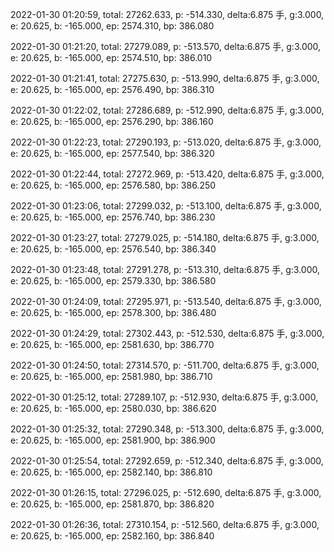 2022-01-30 01:20:59, total: 27262.633, p: -514.330, delta:6.875 手, g:3.000, e: 20.625, b: -165.000, ep: 2574.310, bp: 386.080

2022-01-30 01:21:20, total: 27279.089, p: -513.570, delta:6.875 手, g:3.000, e: 20.625, b: -165.000, ep: 2574.510, bp: 386.010

2022-01-30 01:21:41, total: 27275.630, p: -513.990, delta:6.875 手, g:3.000, e: 20.625, b: -165.000, ep: 2576.490, bp: 386.310

2022-01-30 01:22:02, total: 27286.689, p: -512.990, delta:6.875 手, g:3.000, e: 20.625, b: -165.000, ep: 2576.290, bp: 386.160

2022-01-30 01:22:23, total: 27290.193, p: -513.020, delta:6.875 手, g:3.000, e: 20.625, b: -165.000, ep: 2577.540, bp: 386.320

2022-01-30 01:22:44, total: 27272.969, p: -513.420, delta:6.875 手, g:3.000, e: 20.625, b: -165.000, ep: 2576.580, bp: 386.250

2022-01-30 01:23:06, total: 27299.032, p: -513.100, delta:6.875 手, g:3.000, e: 20.625, b: -165.000, ep: 2576.740, bp: 386.230

2022-01-30 01:23:27, total: 27279.025, p: -514.180, delta:6.875 手, g:3.000, e: 20.625, b: -165.000, ep: 2576.540, bp: 386.340

2022-01-30 01:23:48, total: 27291.278, p: -513.310, delta:6.875 手, g:3.000, e: 20.625, b: -165.000, ep: 2579.330, bp: 386.580

2022-01-30 01:24:09, total: 27295.971, p: -513.540, delta:6.875 手, g:3.000, e: 20.625, b: -165.000, ep: 2578.300, bp: 386.480

2022-01-30 01:24:29, total: 27302.443, p: -512.530, delta:6.875 手, g:3.000, e: 20.625, b: -165.000, ep: 2581.630, bp: 386.770

2022-01-30 01:24:50, total: 27314.570, p: -511.700, delta:6.875 手, g:3.000, e: 20.625, b: -165.000, ep: 2581.980, bp: 386.710

2022-01-30 01:25:12, total: 27289.107, p: -512.930, delta:6.875 手, g:3.000, e: 20.625, b: -165.000, ep: 2580.030, bp: 386.620

2022-01-30 01:25:32, total: 27290.348, p: -513.300, delta:6.875 手, g:3.000, e: 20.625, b: -165.000, ep: 2581.900, bp: 386.900

2022-01-30 01:25:54, total: 27292.659, p: -512.340, delta:6.875 手, g:3.000, e: 20.625, b: -165.000, ep: 2582.140, bp: 386.810

2022-01-30 01:26:15, total: 27296.025, p: -512.690, delta:6.875 手, g:3.000, e: 20.625, b: -165.000, ep: 2581.870, bp: 386.820

2022-01-30 01:26:36, total: 27310.154, p: -512.560, delta:6.875 手, g:3.000, e: 20.625, b: -165.000, ep: 2582.160, bp: 386.840